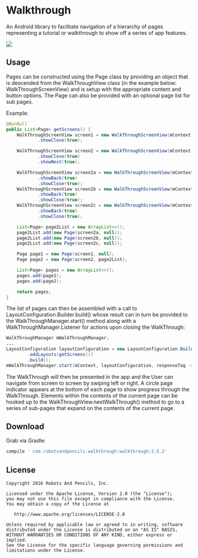 Walkthrough
===========

An Android library to facilitate navigation of a hierarchy of pages representing a tutorial or walkthrough to show off a series of app features.

![](https://www.dropbox.com/s/7ulfljovasvrbo4/Screenshot%202016-08-17%2011.23.28.png?dl=0)


Usage
-----

Pages can be constructed using the Page class by providing an object that is descended from the WalkThroughView class (in the example below: WalkThroughScreenView) and is setup with the appropriate content and button options. The Page can also be provided with an optional page list for sub pages.

Example:
```java
@NonNull
public List<Page> getScreens() {
    WalkThroughScreenView screen1 = new WalkThroughScreenView(mContext).setMessage("Card wallet feature")
            .showClose(true);

    WalkThroughScreenView screen2 = new WalkThroughScreenView(mContext).setMessage("Low on data each month?")
            .showClose(true)
            .showNext(true);

    WalkThroughScreenView screen2a = new WalkThroughScreenView(mContext).setMessage("Select the allowances tab")
            .showBack(true)
            .showClose(true);
    WalkThroughScreenView screen2b = new WalkThroughScreenView(mContext).setMessage("Click on the tariff title")
            .showBack(true)
            .showClose(true);
    WalkThroughScreenView screen2c = new WalkThroughScreenView(mContext).setMessage("and change your tariff")
            .showBack(true)
            .showClose(true);

    List<Page> page2List = new ArrayList<>();
    page2List.add(new Page(screen2a, null));
    page2List.add(new Page(screen2b, null));
    page2List.add(new Page(screen2c, null));

    Page page1 = new Page(screen1, null);
    Page page2 = new Page(screen2, page2List);

    List<Page> pages = new ArrayList<>();
    pages.add(page1);
    pages.add(page2);

    return pages;
}
```
The list of pages can then be assembled with a call to LayoutConfiguration.Builder.build() whose result can in turn be provided to the WalkThroughManager.start() method along with a WalkThroughManager.Listener for actions upon closing the WalkThrough:
```java
WalkThroughManager mWalkThroughManager;
...
LayoutConfiguration layoutConfiguration = new LayoutConfiguration.Builder()
        .addLayouts(getScreens())
        .build();
mWalkThroughManager.start(mContext, layoutConfiguration, responseTag -> onClose(responseTag));
```

The WalkThrough will then be presented in the app and the User can navigate from screen to screen by swiping left or right. A circle page indicator appears at the bottom of each page to show progress through the WalkThrough. Elements within the contents of the current page can be hooked up to the WalkThroughView.nextWalkThrough() method to go to a series of sub-pages that expand on the contents of the current page.


Download
--------

Grab via Gradle:
```groovy
compile ' com.robotsandpencils.walkthrough:walkthrough:2.5.2'
```


License
--------

    Copyright 2016 Robots And Pencils, Inc.

    Licensed under the Apache License, Version 2.0 (the "License");
    you may not use this file except in compliance with the License.
    You may obtain a copy of the License at

       http://www.apache.org/licenses/LICENSE-2.0

    Unless required by applicable law or agreed to in writing, software
    distributed under the License is distributed on an "AS IS" BASIS,
    WITHOUT WARRANTIES OR CONDITIONS OF ANY KIND, either express or implied.
    See the License for the specific language governing permissions and
    limitations under the License.


 [1]: https://github.com/RobotsAndPencils
